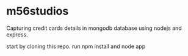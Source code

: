 # m56studios
Capturing credit cards details in mongodb database using nodejs and express.

start by cloning this repo.
run npm install and node app
